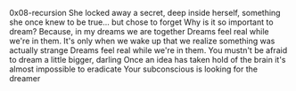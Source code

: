 0x08-recursion
She locked away a secret, deep inside herself, something she once knew to be true... but chose to forget
Why is it so important to dream? Because, in my dreams we are together
Dreams feel real while we're in them. It's only when we wake up that we realize something was actually strange
Dreams feel real while we're in them.
You mustn't be afraid to dream a little bigger, darling
Once an idea has taken hold of the brain it's almost impossible to eradicate
Your subconscious is looking for the dreamer
